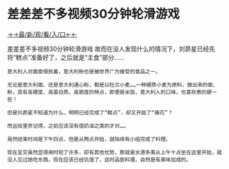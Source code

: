 # 差差差不多视频30分钟轮滑游戏

<a href="https://m8k3.cc">→→最/新/观/看/入/口←←</a>

差差差不多视频30分钟轮滑游戏
故而在没人发现什么的情况下，刘昴星已经先将“糕点”准备好了，之后就是“主食”部分……

    意大利人对面食很执着，意大利粉也是被世界广为接受的食品之一。

    无论是意大利面、还是意大利通心粉，都是以杜兰小麦……一种硬质小麦为原料，做出来的面、粉，具有高硬度、高蛋白质、高筋度的特点，即便是米饭，意大利人的口味，也喜欢煮的硬一些！

    但是刘昴星不知道为什么，明明已经完成了“糕点”，却又开始了“裱花”？

    而且绘里奈记得，之前应该没有借奶油之类的才对……

    虽然结束时间是下午四点，但是从两点开始，就陆续有小组完成了料理。

    现在呈交虽然显得用时短了许多，却有其他优势，那就是水源多美从上午十点坐在这里开始，就没人见过她吃东西，现在应该已经饥饿了，这时品尝料理，自然是有美味加成的。
